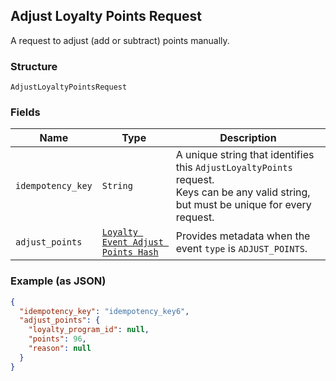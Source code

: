 ## Adjust Loyalty Points Request

A request to adjust (add or subtract) points manually.

### Structure

`AdjustLoyaltyPointsRequest`

### Fields

| Name | Type | Description |
|  --- | --- | --- |
| `idempotency_key` | `String` | A unique string that identifies this `AdjustLoyaltyPoints` request. <br>Keys can be any valid string, but must be unique for every request. |
| `adjust_points` | [`Loyalty Event Adjust Points Hash`](/doc/models/loyalty-event-adjust-points.md) | Provides metadata when the event `type` is `ADJUST_POINTS`. |

### Example (as JSON)

```json
{
  "idempotency_key": "idempotency_key6",
  "adjust_points": {
    "loyalty_program_id": null,
    "points": 96,
    "reason": null
  }
}
```

